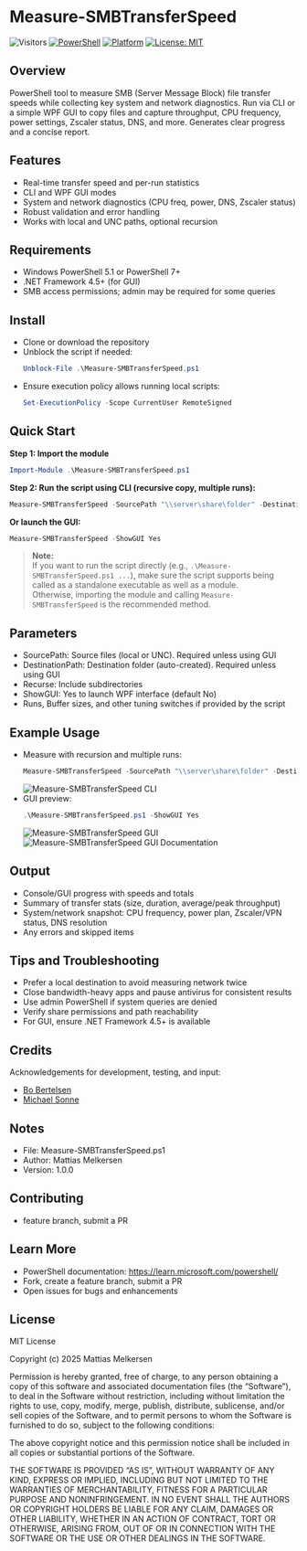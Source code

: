 # Measure-SMBTransferSpeed
![Visitors](https://visitor-badge.laobi.icu/badge?page_id=mmelkersen.Tools.SMB)
[![PowerShell](https://img.shields.io/badge/PowerShell-5.1%2B-blue)](#requirements) [![Platform](https://img.shields.io/badge/Platform-Windows-0078D7)](#requirements) [![License: MIT](https://img.shields.io/badge/License-MIT-yellow.svg)](#license)

## Overview
PowerShell tool to measure SMB (Server Message Block) file transfer speeds while collecting key system and network diagnostics. Run via CLI or a simple WPF GUI to copy files and capture throughput, CPU frequency, power settings, Zscaler status, DNS, and more. Generates clear progress and a concise report.

## Features
- Real-time transfer speed and per-run statistics
- CLI and WPF GUI modes
- System and network diagnostics (CPU freq, power, DNS, Zscaler status)
- Robust validation and error handling
- Works with local and UNC paths, optional recursion

## Requirements
- Windows PowerShell 5.1 or PowerShell 7+
- .NET Framework 4.5+ (for GUI)
- SMB access permissions; admin may be required for some queries

## Install
- Clone or download the repository
- Unblock the script if needed:
    ```powershell
    Unblock-File .\Measure-SMBTransferSpeed.ps1
    ```
- Ensure execution policy allows running local scripts:
    ```powershell
    Set-ExecutionPolicy -Scope CurrentUser RemoteSigned
    ```

## Quick Start

**Step 1: Import the module**
```powershell
Import-Module .\Measure-SMBTransferSpeed.ps1
```

**Step 2: Run the script using CLI (recursive copy, multiple runs):**
```powershell
Measure-SMBTransferSpeed -SourcePath "\\server\share\folder" -DestinationPath "C:\Temp\SMBTest" -Recurse -Runs 5
```

**Or launch the GUI:**
```powershell
Measure-SMBTransferSpeed -ShowGUI Yes
```

> **Note:**  
> If you want to run the script directly (e.g., `.\Measure-SMBTransferSpeed.ps1 ...`), make sure the script supports being called as a standalone executable as well as a module.  
> Otherwise, importing the module and calling `Measure-SMBTransferSpeed` is the recommended method.

## Parameters
- SourcePath: Source files (local or UNC). Required unless using GUI
- DestinationPath: Destination folder (auto-created). Required unless using GUI
- Recurse: Include subdirectories
- ShowGUI: Yes to launch WPF interface (default No)
- Runs, Buffer sizes, and other tuning switches if provided by the script

## Example Usage
- Measure with recursion and multiple runs:
    ```powershell
    Measure-SMBTransferSpeed -SourcePath "\\server\share\folder" -DestinationPath "C:\temp" -Recurse -Runs 1
    ```
    ![Measure-SMBTransferSpeed CLI](Images/Measure-SMBTransferSpeed-CLI.png)
- GUI preview:
    ```powershell
    .\Measure-SMBTransferSpeed.ps1 -ShowGUI Yes
    ```
    ![Measure-SMBTransferSpeed GUI](Images/Measure-SMBTransferSpeed-GUI.png)
    ![Measure-SMBTransferSpeed GUI Documentation](Images/Measure-SMBTransferSpeed-GUI-Documentation.png)

## Output
- Console/GUI progress with speeds and totals
- Summary of transfer stats (size, duration, average/peak throughput)
- System/network snapshot: CPU frequency, power plan, Zscaler/VPN status, DNS resolution
- Any errors and skipped items

## Tips and Troubleshooting
- Prefer a local destination to avoid measuring network twice
- Close bandwidth-heavy apps and pause antivirus for consistent results
- Use admin PowerShell if system queries are denied
- Verify share permissions and path reachability
- For GUI, ensure .NET Framework 4.5+ is available

## Credits
Acknowledgements for development, testing, and input:
- [Bo Bertelsen](https://www.linkedin.com/in/bertelsenbo/)
- [Michael Sonne](https://www.linkedin.com/in/michaelmsonne/)

## Notes
- File: Measure-SMBTransferSpeed.ps1
- Author: Mattias Melkersen
- Version: 1.0.0

## Contributing
- feature branch, submit a PR

## Learn More
- PowerShell documentation: https://learn.microsoft.com/powershell/
- Fork, create a feature branch, submit a PR
- Open issues for bugs and enhancements

## License
MIT License

Copyright (c) 2025 Mattias Melkersen

Permission is hereby granted, free of charge, to any person obtaining a copy
of this software and associated documentation files (the “Software”), to deal
in the Software without restriction, including without limitation the rights
to use, copy, modify, merge, publish, distribute, sublicense, and/or sell
copies of the Software, and to permit persons to whom the Software is
furnished to do so, subject to the following conditions:

The above copyright notice and this permission notice shall be included in
all copies or substantial portions of the Software.

THE SOFTWARE IS PROVIDED “AS IS”, WITHOUT WARRANTY OF ANY KIND, EXPRESS OR
IMPLIED, INCLUDING BUT NOT LIMITED TO THE WARRANTIES OF MERCHANTABILITY,
FITNESS FOR A PARTICULAR PURPOSE AND NONINFRINGEMENT. IN NO EVENT SHALL THE
AUTHORS OR COPYRIGHT HOLDERS BE LIABLE FOR ANY CLAIM, DAMAGES OR OTHER
LIABILITY, WHETHER IN AN ACTION OF CONTRACT, TORT OR OTHERWISE, ARISING FROM,
OUT OF OR IN CONNECTION WITH THE SOFTWARE OR THE USE OR OTHER DEALINGS IN
THE SOFTWARE.
